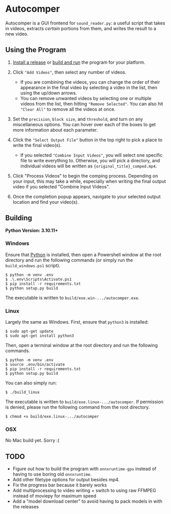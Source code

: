 # Autocomper

Autocomper is a GUI frontend for `sound_reader.py`: a useful script that takes in videos, extracts <em>certain</em> portions from them, and writes the result to a new video.

## Using the Program

1. [Install a release](https://github.com/wz-bff/autocomper/releases) or [build and run](#building) the program for your platform.

2. Click `"Add Videos"`, then select any number of videos.
    - If you are combining the videos, you can change the order of their appearance in the final video by selecting a video in the list, then using the up/down arrows.
    - You can remove unwanted videos by selecting one or multiple videos from the list, then hitting `"Remove Selected"`. You can also hit `"Clear All"` to remove all the videos at once.

3. Set the `precision`, `block size`, and `threshold`, and turn on any miscellaneous options. You can hover over each of the boxes to get more information about each parameter.

4. Click the `"Select Output File"` button in the top right to pick a place to write the final video(s).
    - If you selected `"Combine Input Videos"`, you will select one specific file to write everything to. Otherwise, you will pick a directory, and individual videos will be written as `{original_title}_comped.mp4`.

5. Click "Process Videos" to begin the comping process. Depending on your input, this may take a while, especially when writing the final output video if you selected "Combine Input Videos".

6. Once the completion popup appears, navigate to your selected output location and find your video(s).


## Building

**Python Version: 3.10.11+**

### Windows

Ensure that [Python](https://www.python.org/downloads/windows/) is installed, then open a Powershell window at the root directory and run the following commands (or simply run the `build_windows.ps1` script).
    
    $ python -m venv .env
    $ .\.env\Scripts\Activate.ps1
    $ pip install -r requirements.txt
    $ python setup.py build


The executable is written to `build/exe.win-.../autocomper.exe`.

### Linux

Largely the same as Windows. First, ensure that `python3` is installed:

    $ sudo apt-get update
    $ sudo apt-get install python3

 Then, open a terminal window at the root directory and run the following commands.

    $ python -m venv .env
    $ source .env/bin/activate
    $ pip install -r requirements.txt
    $ python setup.py build

 You can also simply run:
 
    $ ./build_linux

The executable is written to `build/exe.linux-.../autocomper`. If permission is denied, please run the following command from the root directory.

    $ chmod +x build/exe.linux-.../autocomper

### OSX

No Mac build yet. Sorry :(

## TODO

- Figure out how to build the program with `onnxruntime-gpu` instead of having to use boring old `onnxruntime`.
- Add other filetype options for output besides mp4.
- Fix the progress bar because it barely works
- Add multiprocessing to video writing + switch to using raw FFMPEG instead of moviepy for maximum speed
- Add a "model download center" to avoid having to pack models in with the releases